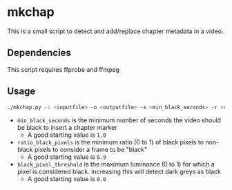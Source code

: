 # mkchap

This is a small script to detect and add/replace chapter metadata in a video.

## Dependencies

This script requires ffprobe and ffmpeg

## Usage

```bash
./mkchap.py -i <inputfile> -o <outputfile> -s <min_black_seconds> -r <ratio_black_pixels> -b <black_pixel_threshold>
```

- `min_black_seconds` is the minimum number of seconds the video should be black to insert a chapter marker
  - A good starting value is `1.0`
- `ratio_black_pixels` is the minimum ratio (0 to 1) of black pixels to non-black pixels to consider a frame to be "black"
  - A good starting value is `0.9`
- `black_pixel_threshold` is the maximum luminance (0 to 1) for which a pixel is considered black. increasing this will detect dark greys as black
  - A good starting value is `0.0`

